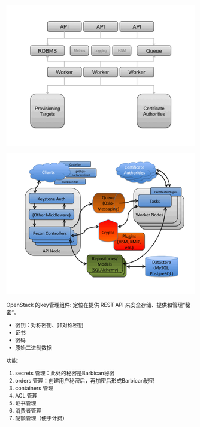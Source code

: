 ![Barbican1](Barbican1.png)

![Barbican2](Barbican2.png)

OpenStack 的key管理组件:
定位在提供 REST API 来安全存储、提供和管理“秘密”。
* 密钥：对称密钥、非对称密钥 
* 证书 
* 密码 
* 原始二进制数据

功能:
1. secrets 管理：此处的秘密是Barbican秘密
2. orders 管理：创建用户秘密后，再加密后形成Barbican秘密
3. containers 管理
4. ACL 管理 
5. 证书管理
6. 消费者管理 
7. 配额管理（便于计费）
